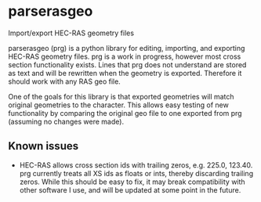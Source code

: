 # parserasgeo
Import/export HEC-RAS geometry files

parserasgeo (prg) is a python library for editing, importing, and exporting HEC-RAS geometry files. prg is a work in progress, however most cross section functionality exists. Lines that prg does not understand are stored as text and will be rewritten when the geometry is exported. Therefore it should work with any RAS geo file.

One of the goals for this library is that exported geometries will match original geometries to the character. This allows easy testing of new functionality by comparing the original geo file to one exported from prg (assuming no changes were made). 

## Known issues
* HEC-RAS allows cross section ids with trailing zeros, e.g. 225.0, 123.40. prg currently treats all XS ids as floats or ints, thereby discarding trailing zeros. While this should be easy to fix, it may break compatibility with other software I use, and will be updated at some point in the future.
